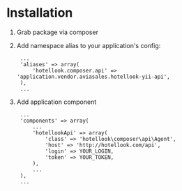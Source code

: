 Installation
============

1. Grab package via composer
2. Add namespace alias to your application's config:

        ...
        'aliases' => array(
            'hotellook.composer.api' => 'application.vendor.aviasales.hotellook-yii-api',
        ),
        ...

3. Add application component

        ...
        'components' => array(
            ...
            'hotellookApi' => array(
                'class' => 'hotellook\composer\api\Agent',
                'host' => 'http://hotellook.com/api',
                'login' => YOUR_LOGIN,
                'token' => YOUR_TOKEN,
            ),
            ...
        ),
        ...
